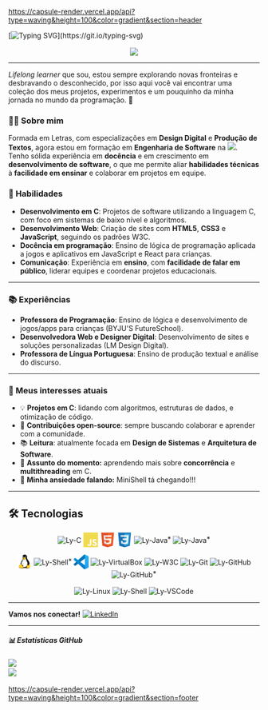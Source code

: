 https://capsule-render.vercel.app/api?type=waving&height=100&color=gradient&section=header

[![Typing SVG](https://readme-typing-svg.demolab.com?font=Rubik&weight=500&duration=4000&pause=1000&color=FF58FE&center=true&vCenter=true&width=1000&lines=Al%C3%B4%2C+Astronautas!;Lilian+falando...;Bem+vindos+ao+meu+espa%C3%A7o+de++treinamento!)](https://git.io/typing-svg)
<div align="center"> <img align="center" width=80 src="https://cdna.artstation.com/p/assets/images/images/050/392/912/original/nelson-tiapa-gif-con-telefono.gif?1654734490">  </div>

----

*Lifelong learner* que sou, estou sempre explorando novas fronteiras e desbravando o desconhecido, por isso aqui você vai encontrar uma coleção dos meus projetos, experimentos e um pouquinho da minha jornada no mundo da programação. 🚀

### 👩‍💻 Sobre mim

Formada em Letras, com especializações em **Design Digital** e **Produção de Textos**, agora estou em formação em **Engenharia de Software** na  [![](https://img.shields.io/badge/%20São%20Paulo-000000?style=for-the-badge&logo=42&logoColor=white)](https://www.42sp.org.br/). Tenho sólida experiência em **docência** e em crescimento em **desenvolvimento de software**, o que me permite aliar **habilidades técnicas** à **facilidade em ensinar** e colaborar em projetos em equipe.

### 🚀 Habilidades

- **Desenvolvimento em C**: Projetos de software utilizando a linguagem C, com foco em sistemas de baixo nível e algoritmos.
- **Desenvolvimento Web**: Criação de sites com **HTML5**, **CSS3** e **JavaScript**, seguindo os padrões W3C.
- **Docência em programação**: Ensino de lógica de programação aplicada a jogos e aplicativos em JavaScript e React para crianças.
- **Comunicação**: Experiência em **ensino**, com **facilidade de falar em público**, liderar equipes e coordenar projetos educacionais.

---

### 📚 Experiências

- **Professora de Programação**: Ensino de lógica e desenvolvimento de jogos/apps para crianças (BYJU'S FutureSchool).
- **Desenvolvedora Web e Designer Digital**: Desenvolvimento de sites e soluções personalizadas (LM Design Digital).
- **Professora de Língua Portuguesa**: Ensino de produção textual e análise do discurso.

---

### 🌟 Meus interesses atuais

- 💡 **Projetos em C**: lidando com algoritmos, estruturas de dados, e otimização de código.
- 🚀 **Contribuições open-source**: sempre buscando colaborar e aprender com a comunidade.
- 📚 **Leitura**: atualmente focada em **Design de Sistemas** e **Arquitetura de Software**.
- 🌱 **Assunto do momento:** aprendendo mais sobre **concorrência** e **multithreading** em C.
- 💭 **Minha ansiedade falando:** MiniShell tá chegando!!!

---

## 🛠️ Tecnologias
<p align="center">
  <img align="center" alt="Ly-C" height="30" width="30" src="https://cdn.jsdelivr.net/gh/devicons/devicon@latest/icons/c/c-original.svg">
  <img align="center" alt="Ly-Js" height="30" width="30" src="https://raw.githubusercontent.com/devicons/devicon/master/icons/javascript/javascript-plain.svg">
  <img align="center" alt="Ly-HTML" height="30" width="30" src="https://raw.githubusercontent.com/devicons/devicon/master/icons/html5/html5-original.svg">
  <img align="center" alt="Ly-CSS" height="30" width="30" src="https://raw.githubusercontent.com/devicons/devicon/master/icons/css3/css3-original.svg">
  <img align="center" alt="Ly-Java" height="30" width="30" src="https://cdn.jsdelivr.net/gh/devicons/devicon@latest/icons/java/java-original.svg" />*
   <img align="center" alt="Ly-Java" height="30" width="30" src="https://cdn.jsdelivr.net/gh/devicons/devicon@latest/icons/cplusplus/cplusplus-line.svg" />*
</p>
<p align="center">
  <img align="center" alt="Ly-Linux" height="30" width="30" src="https://raw.githubusercontent.com/devicons/devicon/master/icons/linux/linux-original.svg">
  <img align="center" alt="Ly-Shell" height="30" width="30" src="https://bashlogo.com/img/symbol/png/full_colored_light.png">*
  <img align="center" alt="Ly-VSCode" height="30" width="30" src="https://raw.githubusercontent.com/devicons/devicon/master/icons/vscode/vscode-original.svg">
  <img align="center" alt="Ly-VirtualBox" height="30" width="30" src="https://upload.wikimedia.org/wikipedia/commons/d/d5/Virtualbox_logo.png">
  <img align="center" alt="Ly-W3C" height="30" width="30" src="https://www.w3.org/assets/logos/w3c/w3c-bars.svg">
  <img align="center" alt="Ly-Git" height="30" width="30" src="https://cdn.jsdelivr.net/gh/devicons/devicon@latest/icons/git/git-original.svg">
  <img align="center" alt="Ly-GitHub" height="30" width="30" src="https://cdn.jsdelivr.net/gh/devicons/devicon@latest/icons/github/github-original-wordmark.svg">
  <img align="center" alt="Ly-GitHub" height="30" width="30" src="https://cdn.jsdelivr.net/gh/devicons/devicon@latest/icons/azure/azure-plain.svg">*
</p>
<p align="center">
  <img align="center" alt="Ly-Linux" height="30" width="30" src="https://cdn.jsdelivr.net/gh/devicons/devicon@latest/icons/photoshop/photoshop-original.svg">
  <img align="center" alt="Ly-Shell" height="30" width="30" src="https://cdn.jsdelivr.net/gh/devicons/devicon@latest/icons/illustrator/illustrator-plain.svg">
  <img align="center" alt="Ly-VSCode" height="30" width="30" src="https://cdn.jsdelivr.net/gh/devicons/devicon@latest/icons/premierepro/premierepro-original.svg">
</p>

---

**Vamos nos conectar!**    [![LinkedIn](https://img.shields.io/badge/LinkedIn-000?style=for-the-badge&logo=linkedin&logoColor=blue)](https://www.linkedin.com/in/mendeslilian)

---

##### 📊 Estatísticas GitHub

<div>
  <a href="https://github.com/LilianMS">
    <picture>
      <source srcset="https://github-readme-stats.vercel.app/api?username=LilianMS&show_icons=true&theme=tokyonight" media="(prefers-color-scheme: dark)" />
      <source srcset="https://github-readme-stats.vercel.app/api?username=LilianMS&show_icons=true" media="(prefers-color-scheme: light), (prefers-color-scheme: no-preference)" />
      <img src="https://github-readme-stats.vercel.app/api?username=LilianMS&show_icons=true" />
    </picture>
    <div>
      <img height="180em" src="https://github-readme-stats.vercel.app/api/top-langs/?username=LilianMS&layout=compact&langs_count=16&theme=tokyonight"/>
    </div>
  </a>
</div>


https://capsule-render.vercel.app/api?type=waving&height=100&color=gradient&section=footer
